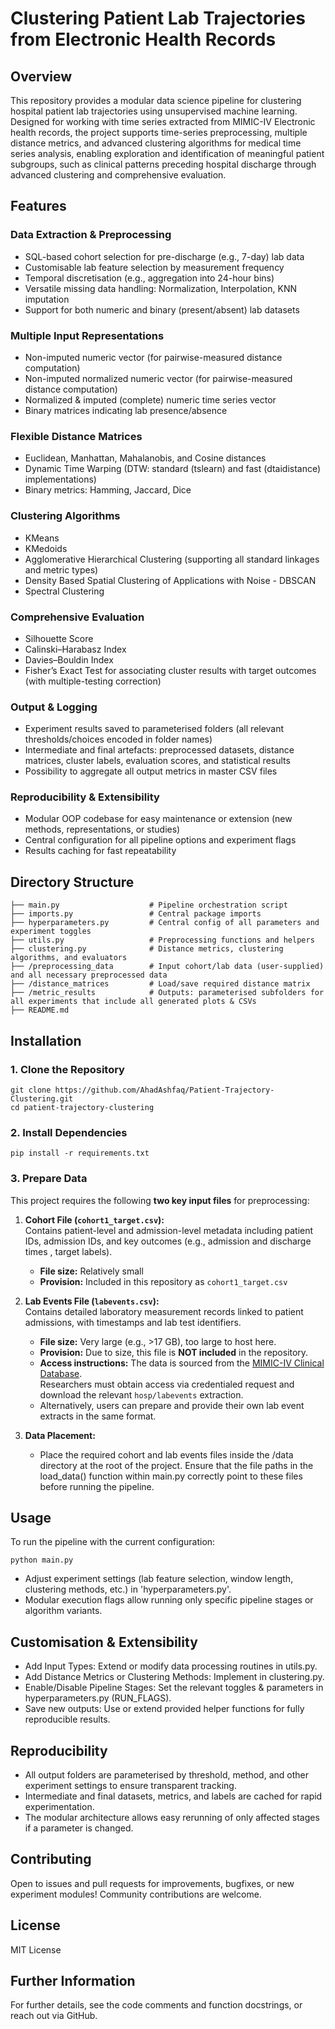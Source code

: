 # Clustering Patient Lab Trajectories from Electronic Health Records
## Overview
This repository provides a modular data science pipeline for clustering hospital patient lab trajectories using unsupervised machine learning. Designed for working with time series extracted from MIMIC-IV Electronic health records, the project supports time-series preprocessing, multiple distance metrics, and advanced clustering algorithms for medical time series analysis, enabling exploration and identification of meaningful patient subgroups, such as clinical patterns preceding hospital discharge through advanced clustering and comprehensive evaluation.

## Features
### Data Extraction & Preprocessing
* SQL-based cohort selection for pre-discharge (e.g., 7-day) lab data
* Customisable lab feature selection by measurement frequency
* Temporal discretisation (e.g., aggregation into 24-hour bins)
* Versatile missing data handling: Normalization, Interpolation, KNN imputation
* Support for both numeric and binary (present/absent) lab datasets

### Multiple Input Representations
* Non-imputed numeric vector (for pairwise-measured distance computation)
* Non-imputed normalized numeric vector (for pairwise-measured distance computation)
* Normalized & imputed (complete) numeric time series vector
* Binary matrices indicating lab presence/absence

### Flexible Distance Matrices
* Euclidean, Manhattan, Mahalanobis, and Cosine distances
* Dynamic Time Warping (DTW: standard (tslearn) and fast (dtaidistance) implementations)
* Binary metrics: Hamming, Jaccard, Dice

### Clustering Algorithms
* KMeans
* KMedoids
* Agglomerative Hierarchical Clustering (supporting all standard linkages and metric types)
* Density Based Spatial Clustering of Applications with Noise - DBSCAN
* Spectral Clustering

### Comprehensive Evaluation
* Silhouette Score
* Calinski–Harabasz Index
* Davies–Bouldin Index
* Fisher’s Exact Test for associating cluster results with target outcomes (with multiple-testing correction)

### Output & Logging
* Experiment results saved to parameterised folders (all relevant thresholds/choices encoded in folder names)
* Intermediate and final artefacts: preprocessed datasets, distance matrices, cluster labels, evaluation scores, and statistical results
* Possibility to aggregate all output metrics in master CSV files

### Reproducibility & Extensibility
* Modular OOP codebase for easy maintenance or extension (new methods, representations, or studies)
* Central configuration for all pipeline options and experiment flags
* Results caching for fast repeatability

## Directory Structure
```
├── main.py                    # Pipeline orchestration script
├── imports.py                 # Central package imports
├── hyperparameters.py         # Central config of all parameters and experiment toggles
├── utils.py                   # Preprocessing functions and helpers 
├── clustering.py              # Distance metrics, clustering algorithms, and evaluators 
├── /preprocessing_data        # Input cohort/lab data (user-supplied) and all necessary preprocessed data
├── /distance_matrices         # Load/save required distance matrix  
├── /metric_results            # Outputs: parameterised subfolders for all experiments that include all generated plots & CSVs
├── README.md
```

## Installation
### 1. Clone the Repository
```
git clone https://github.com/AhadAshfaq/Patient-Trajectory-Clustering.git
cd patient-trajectory-clustering
```
### 2. Install Dependencies
```
pip install -r requirements.txt
```

### 3. Prepare Data
This project requires the following **two key input files** for preprocessing:

1. **Cohort File (`cohort1_target.csv`):**  
   Contains patient-level and admission-level metadata including patient IDs, admission IDs, and key outcomes (e.g., admission and discharge times , target labels).  
   - **File size:** Relatively small  
   - **Provision:** Included in this repository as `cohort1_target.csv`

2. **Lab Events File (`labevents.csv`):**  
   Contains detailed laboratory measurement records linked to patient admissions, with timestamps and lab test identifiers.  
   - **File size:** Very large (e.g., >17 GB), too large to host here.  
   - **Provision:** Due to size, this file is **NOT included** in the repository.  
   - **Access instructions:** The data is sourced from the [MIMIC-IV Clinical Database](https://physionet.org/content/mimiciv).  
     Researchers must obtain access via credentialed request and download the relevant `hosp/labevents` extraction.  
   - Alternatively, users can prepare and provide their own lab event extracts in the same format.

3. **Data Placement:**
   - Place the required cohort and lab events files inside the /data directory at the root of the project. Ensure that the file paths in the load_data() function within main.py correctly point to these files before running the pipeline.

## Usage
To run the pipeline with the current configuration:
```
python main.py
```

* Adjust experiment settings (lab feature selection, window length, clustering methods, etc.) in 'hyperparameters.py'.
* Modular execution flags allow running only specific pipeline stages or algorithm variants.

## Customisation & Extensibility
* Add Input Types: Extend or modify data processing routines in utils.py.
* Add Distance Metrics or Clustering Methods: Implement in clustering.py.
* Enable/Disable Pipeline Stages: Set the relevant toggles & parameters in hyperparameters.py (RUN_FLAGS).
* Save new outputs: Use or extend provided helper functions for fully reproducible results.

## Reproducibility
* All output folders are parameterised by threshold, method, and other experiment settings to ensure transparent tracking.
* Intermediate and final datasets, metrics, and labels are cached for rapid experimentation.
* The modular architecture allows easy rerunning of only affected stages if a parameter is changed.

## Contributing
Open to issues and pull requests for improvements, bugfixes, or new experiment modules! Community contributions are welcome.

## License
MIT License

## Further Information
For further details, see the code comments and function docstrings, or reach out via GitHub.
















